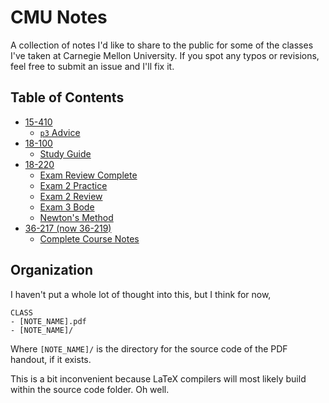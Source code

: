 # CMU Notes

A collection of notes I'd like to share to the public for some of the classes I've taken at Carnegie Mellon University.
If you spot any typos or revisions, feel free to submit an issue and I'll fix it.

## Table of Contents

- [15-410](./15-410)
  - [`p3` Advice](./15-410/p3_wish.pdf)
- [18-100](./18-100)
  - [Study Guide](./18-100/18_100_Study_Guide.pdf)
- [18-220](./18-220)
  - [Exam Review Complete](./18-220/18220_exam_review.pdf)
  - [Exam 2 Practice](./18-220/18220_E2_Practice.pdf)
  - [Exam 2 Review](./18-220/18220_E2_Review.pdf)
  - [Exam 3 Bode](./18-220/18220_E3_Bode.pdf)
  - [Newton's Method](./18-220/newtons.pdf)
- [36-217 (now 36-219)](./36-217)
  - [Complete Course Notes](./36-217/36217_Notes_Complete.pdf)

## Organization

I haven't put a whole lot of thought into this, but I think for now,

```text
CLASS
- [NOTE_NAME].pdf
- [NOTE_NAME]/
```

Where `[NOTE_NAME]/` is the directory for the source code of the PDF handout, if it exists.

This is a bit inconvenient because LaTeX compilers will most likely build
within the source code folder. Oh well.